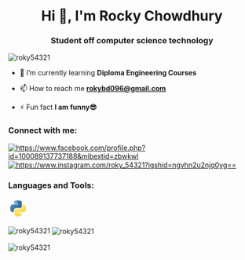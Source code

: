 <h1 align="center">Hi 👋, I'm Rocky Chowdhury</h1>
<h3 align="center">Student off computer science technology</h3>

<p align="left"> <img src="https://komarev.com/ghpvc/?username=roky54321&label=Profile%20views&color=0e75b6&style=flat" alt="roky54321" /> </p>

- 🌱 I’m currently learning **Diploma Engineering Courses**

- 📫 How to reach me **rokybd096@gmail.com**

- ⚡ Fun fact **I am funny😎**

<h3 align="left">Connect with me:</h3>
<p align="left">
<a href="https://fb.com/https://www.facebook.com/profile.php?id=100089137737188&mibextid=zbwkwl" target="blank"><img align="center" src="https://raw.githubusercontent.com/rahuldkjain/github-profile-readme-generator/master/src/images/icons/Social/facebook.svg" alt="https://www.facebook.com/profile.php?id=100089137737188&mibextid=zbwkwl" height="30" width="40" /></a>
<a href="https://instagram.com/https://www.instagram.com/roky_54321?igshid=ngvhn2u2njq0yg==" target="blank"><img align="center" src="https://raw.githubusercontent.com/rahuldkjain/github-profile-readme-generator/master/src/images/icons/Social/instagram.svg" alt="https://www.instagram.com/roky_54321?igshid=ngvhn2u2njq0yg==" height="30" width="40" /></a>
</p>

<h3 align="left">Languages and Tools:</h3>
<p align="left"> <a href="https://www.python.org" target="_blank" rel="noreferrer"> <img src="https://raw.githubusercontent.com/devicons/devicon/master/icons/python/python-original.svg" alt="python" width="40" height="40"/> </a> </p>

<p><img align="left" src="https://github-readme-stats.vercel.app/api/top-langs?username=roky54321&show_icons=true&locale=en&layout=compact" alt="roky54321" /></p>

<p>&nbsp;<img align="center" src="https://github-readme-stats.vercel.app/api?username=roky54321&show_icons=true&locale=en" alt="roky54321" /></p>

<p><img align="center" src="https://github-readme-streak-stats.herokuapp.com/?user=roky54321&" alt="roky54321" /></p>
